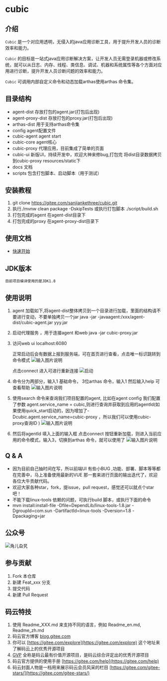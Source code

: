 # cubic

## 介绍
`Cubic` 是一个对应用透明，无侵入的java应用诊断工具，用于提升开发人员的诊断效率和能力。

`Cubic` 的目标是一站式java应用诊断解决方案，让开发人员无需登录机器或修改系统，就可以从日志、内存、线程、类信息、调试、机器和系统属性等各个方面对应用进行诊断，提升开发人员诊断问题的效率和能力。

`Cubic` 可调用内部自定义命令和动态加载arthas使用arthas 命令集。

## 目录结构
- agent-dist  存放打包的agent.jar(打包后出现)
- agent-proxy-dist    存放打包的proxy.jar(打包后出现)
- arthas-dist 用于支持arthas命令集
- config  agent配置文件
- cubic-agent agent start
- cubic-core  agent核心
- cubic-proxy 代理应用，目前集成了简单的页面
- cubic-ui    新版UI，持续开发中，欢迎大神来修bug,打包完 将dist目录数据拷贝到cubic-proxy resources/static下
- docs    文档
- scripts 包含打包脚本、启动脚本（用于测试）

## 安装教程

1.  git clone https://gitee.com/sanjiankethree/cubic.git
2.  执行./mvnw clean package  -DskipTests 或执行打包脚本 ./script/build.sh
3.  打包完成的agent 在agent-dist目录下
4.  打包完成的proxy 在agent-proxy-dist目录下


## 使用文档
- [快速开始](docs/cn/quick_start.md)
 
## JDK版本
    目前项目编译使用的是JDK1.8


## 使用说明


1. agent 加载如下,将agent-dist整体拷贝到一个目录进行加载，里面的结构请不要进行变动，不要单独拷贝一个jar
    java -jar -javaagent:/xxx/agent-dist/cubic-agent.jar  yyy.jar
    
2. 启动代理服务 ，用于连接agent 和web
    java -jar cubic-proxy.jar 
    
3. 访问web ui localhost:6080

    正常启动后会有数据上报到服务端，可在首页进行查看，点击唯一标识跳转到命令模式
    ![输入图片说明](https://images.gitee.com/uploads/images/2020/0628/162203_3293cbe3_1168339.png "屏幕截图.png")
    
    点击connect 进入可进行重新连接
    ![启动](https://images.gitee.com/uploads/images/2020/0605/190221_06a883fe_1168339.png "屏幕截图.png")

4. 命令分为两部分，输入1 基础命令， 3位arthas 命令，输入1 然后输入help 可查看帮助
     ![输入图片说明](https://images.gitee.com/uploads/images/2020/0605/190300_37cca679_1168339.png "屏幕截图.png")

5. 使用search 命令来查询我们项目配置的agent, 比如在agent config 我们配置了参数 agent.service_name = cubic,则进行查询并获取到应用的agentId(如果使用quick_start启动的，因为增加了-Dcubic.agent.service_name=cubic-proxy ，所以我们可以使用cubic-proxy查询ID )
   ![输入图片说明](https://images.gitee.com/uploads/images/2020/0605/190339_bde70250_1168339.png "屏幕截图.png")

    
6. 然后将agentId 填入上面的输入框 点击connect 按钮重新加载，则进入当前应用的命令模式，输入3，切换到arthas 命令，就可以使用了
![输入图片说明](https://images.gitee.com/uploads/images/2020/0605/190447_b3cd9e91_1168339.png "屏幕截图.png")    
    
    
## Q & A
- 因为目前自己抽时间在写，所以前端UI 有些小BUG ,功能、部署、脚本等等都在完善中，马上准备使用最新的VUE 那一套来进行页面的输出迭代了，欢迎各位大牛贡献代码。
- 欢迎大家各种star，fork，提issue，pull request，感觉还可以就点个star吧！
- 不能下载linux-tools 依赖的问题，可执行build 脚本，或执行下面的命令
- mvn install:install-file -Dfile=DependLib/linux-tools-1.8.jar -DgroupId=com.sun -DartifactId=linux-tools -Dversion=1.8 -Dpackaging=jar


## 公众号
![角儿旮旯](https://images.gitee.com/uploads/images/2020/0604/110306_76d259e8_1168339.jpeg "qrcode_for_gh_13314ac27929_258.jpg")

## 参与贡献

1.  Fork 本仓库
2.  新建 Feat_xxx 分支
3.  提交代码
4.  新建 Pull Request


## 码云特技

1.  使用 Readme\_XXX.md 来支持不同的语言，例如 Readme\_en.md, Readme\_zh.md
2.  码云官方博客 [blog.gitee.com](https://blog.gitee.com)
3.  你可以 [https://gitee.com/explore](https://gitee.com/explore) 这个地址来了解码云上的优秀开源项目
4.  [GVP](https://gitee.com/gvp) 全称是码云最有价值开源项目，是码云综合评定出的优秀开源项目
5.  码云官方提供的使用手册 [https://gitee.com/help](https://gitee.com/help)
6.  码云封面人物是一档用来展示码云会员风采的栏目 [https://gitee.com/gitee-stars/](https://gitee.com/gitee-stars/)
